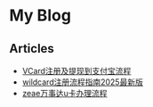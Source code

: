# My Blog

## Articles

- [VCard注册及提现到支付宝流程](VCard注册及提现到支付宝流程.md)
- [wildcard注册流程指南2025最新版](wildcard注册流程指南2025最新版.md)
- [zeae万事达u卡办理流程](zeae万事达u卡办理流程.md)
